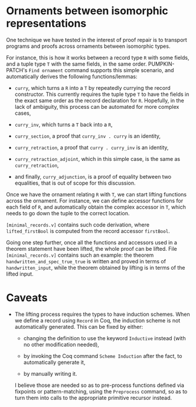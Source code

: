 # Ornaments between isomorphic representations

One technique we have tested in the interest of proof repair is to transport
programs and proofs across ornaments between isomorphic types.

For instance, this is how it works between a record type `R` with some fields,
and a tuple type `T` with the same fields, in the same order.  PUMPKIN-PATCH's
`Find ornament` command supports this simple scenario, and automatically derives
the following functions/lemmas:

* `curry`, which turns a `R` into a `T` by repeatedly currying the record
  constructor.  This currently requires the tuple type `T` to have the fields in
  the exact same order as the record declaration for `R`.  Hopefully, in the
  lack of ambiguity, this process can be automated for more complex cases,

* `curry_inv`, which turns a `T` back into a `R`,

* `curry_section`, a proof that `curry_inv . curry` is an identity,

* `curry_retraction`, a proof that `curry . curry_inv` is an identity,

* `curry_retraction_adjoint`, which in this simple case, is the same as
  `curry_retraction`,

* and finally, `curry_adjunction`, is a proof of equality between two
  equalities, that is out of scope for this discussion.

Once we have the ornament relating `R` with `T`, we can start lifting functions
across the ornament.  For instance, we can define accessor functions for each
field of `R`, and automatically obtain the complex accessor in `T`, which needs
to go down the tuple to the correct location.

`[minimal_records.v]` contains such code derivation, where `lifted_firstBool` is
computed from the record accessor `firstBool`.

Going one step further, once all the functions and accessors used in a theorem
statement have been lifted, the whole proof can be lifted.  File
`[minimal_records.v]` contains such an example: the theorem
`handwritten_and_spec_true_true` is written and proved in terms of
`handwritten_input`, while the theorem obtained by lifting is in terms of the
lifted input.

# Caveats

* The lifting process requires the types to have induction schemes.  When we
  define a record using `Record` in Coq, the induction scheme is not
  automatically generated.  This can be fixed by either:

    - changing the definition to use the keyword `Inductive` instead (with no
      other modification needed),

    - by invoking the Coq command `Scheme Induction` after the fact, to
      automatically generate it,

    - by manually writing it.

  I believe those are needed so as to pre-process functions defined via
  fixpoints or pattern-matching, using the `Preprocess` command, so as to turn
  them into calls to the appropriate primitive recursor instead.
